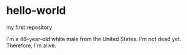 # hello-world
my first repository

I'm a 46-year-old white male from the United States.  I'm not dead yet.  Therefore, I'm alive.

